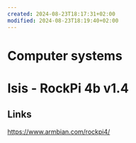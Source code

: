 ```yaml
---
created: 2024-08-23T18:17:31+02:00
modified: 2024-08-23T18:19:40+02:00
---
```


# Computer systems

# Isis - RockPi 4b v1.4
## Links
https://www.armbian.com/rockpi4/
